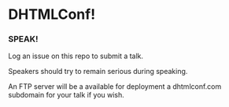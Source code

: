 # DHTMLConf!

### SPEAK!

Log an issue on this repo to submit a talk.

Speakers should try to remain serious during speaking.

An FTP server will be a available for deployment a dhtmlconf.com subdomain for your talk if you wish.
